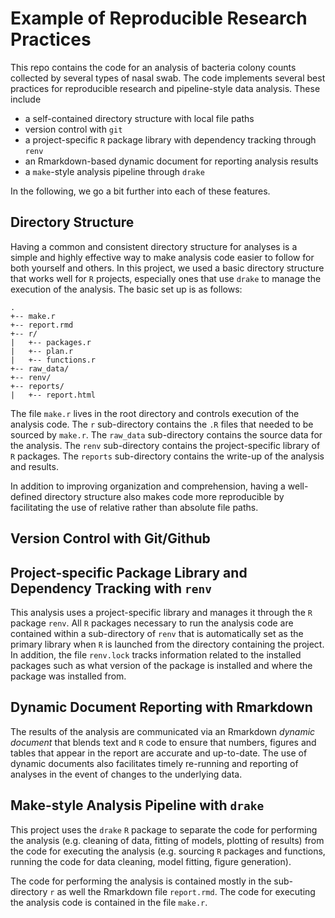 # Example of Reproducible Research Practices

This repo contains the code for an analysis of bacteria colony counts collected by several types of nasal swab. The code implements several best practices for reproducible research and pipeline-style data analysis. These include 

- a self-contained directory structure with local file paths
- version control with `git`
- a project-specific `R` package library with dependency tracking through `renv`
- an Rmarkdown-based dynamic document for reporting analysis results
- a `make`-style analysis pipeline through `drake`

In the following, we go a bit further into each of these features.


## Directory Structure

Having a common and consistent directory structure for analyses is a simple and highly effective way to make analysis code easier to follow for both yourself and others. In this project, we used a basic directory structure that works well for `R` projects, especially ones that use `drake` to manage the execution of the analysis. The basic set up is as follows:

```
.
+-- make.r
+-- report.rmd
+-- r/
|   +-- packages.r
|   +-- plan.r
|   +-- functions.r
+-- raw_data/
+-- renv/
+-- reports/
|   +-- report.html
```

The file `make.r` lives in the root directory and controls execution of the analysis code. The `r` sub-directory contains the `.R` files that needed to be sourced by `make.r`. The `raw_data` sub-directory contains the source data for the analysis. The `renv` sub-directory contains the project-specific library of `R` packages. The `reports` sub-directory contains the write-up of the analysis and results.

In addition to improving organization and comprehension, having a well-defined directory structure also makes code more reproducible by facilitating the use of relative rather than absolute file paths. 

## Version Control with Git/Github



## Project-specific Package Library and Dependency Tracking with `renv`

This analysis uses a project-specific library and manages it through the `R` package `renv`. All `R` packages necessary to run the analysis code are contained within a sub-directory of `renv` that is automatically set as the primary library when `R` is launched from the directory containing the project. In addition, the file `renv.lock` tracks information related to the installed packages such as what version of the package is installed and where the package was installed from. 

## Dynamic Document Reporting with Rmarkdown

The results of the analysis are communicated via an Rmarkdown *dynamic document* that blends text and `R` code to ensure that numbers, figures and tables that appear in the report are accurate and up-to-date. The use of dynamic documents also facilitates timely re-running and reporting of analyses in the event of changes to the underlying data. 

## Make-style Analysis Pipeline with `drake`

This project uses the `drake` `R` package to separate the code for performing the analysis (e.g. cleaning of data, fitting of models, plotting of results) from the code for executing the analysis (e.g. sourcing `R` packages and functions, running the code for data cleaning, model fitting, figure generation).

The code for performing the analysis is contained mostly in the sub-directory `r` as well the Rmarkdown file `report.rmd`. The code for executing the analysis code is contained in the file `make.r`. 